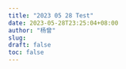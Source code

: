 ```yaml
---
title: "2023 05 28 Test"
date: 2023-05-28T23:25:04+08:00
author: "杨曾"
slug:
draft: false
toc: false
---
```

